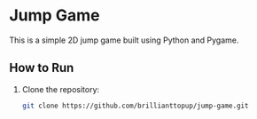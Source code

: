 # Jump Game

This is a simple 2D jump game built using Python and Pygame.

## How to Run

1. Clone the repository:
   ```bash
   git clone https://github.com/brillianttopup/jump-game.git

